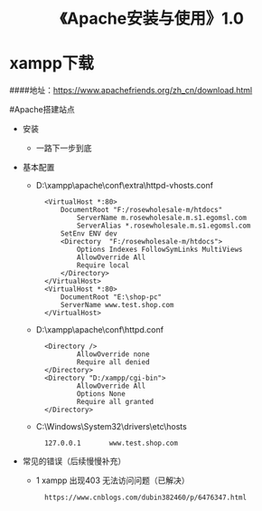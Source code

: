 <h1 align="center">《Apache安装与使用》1.0</h1>

# xampp下载
####地址：https://www.apachefriends.org/zh_cn/download.html

#Apache搭建站点

- 安装
	- 一路下一步到底
- 基本配置
	- D:\xampp\apache\conf\extra\httpd-vhosts.conf
	
			<VirtualHost *:80>
   				DocumentRoot "F:/rosewholesale-m/htdocs"
    				ServerName m.rosewholesale.m.s1.egomsl.com
    				ServerAlias *.rosewholesale.m.s1.egomsl.com
				SetEnv ENV dev
				<Directory  "F:/rosewholesale-m/htdocs">
					Options Indexes FollowSymLinks MultiViews
					AllowOverride All
					Require local
				</Directory>
			</VirtualHost>
		   	<VirtualHost *:80>
				DocumentRoot "E:\shop-pc"
				ServerName www.test.shop.com
			</VirtualHost>

	- D:\xampp\apache\conf\httpd.conf
			
			<Directory />
    				AllowOverride none
    				Require all denied
			</Directory>
		   	<Directory "D:/xampp/cgi-bin">
    				AllowOverride All
    				Options None
    				Require all granted
			</Directory>

	- C:\Windows\System32\drivers\etc\hosts

		   	127.0.0.1       www.test.shop.com

- 常见的错误（后续慢慢补充）

    - 1 xampp 出现403 无法访问问题（已解决）

    		https://www.cnblogs.com/dubin382460/p/6476347.html
